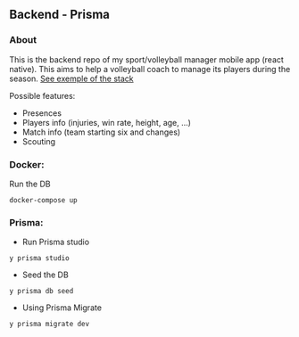 ## Backend - Prisma

### About
This is the backend repo of my sport/volleyball manager mobile app (react native). This aims to help a volleyball coach to manage its players during the season.
[See exemple of the stack](https://github.com/prisma/prisma-examples/tree/latest/typescript/rest-express)

Possible features:
- Presences
- Players info (injuries, win rate, height, age, ...)
- Match info (team starting six and changes)
- Scouting

### Docker:
Run the DB
```shell
docker-compose up
```

### Prisma:
- Run Prisma studio
```shell
y prisma studio
```
- Seed the DB
```shell
y prisma db seed
```
- Using Prisma Migrate 
```shell
y prisma migrate dev
```
